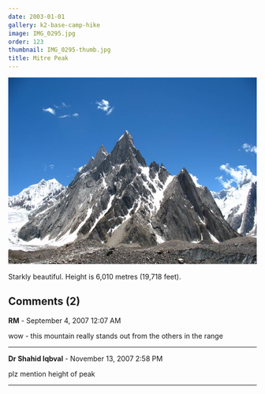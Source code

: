 ```yaml
---
date: 2003-01-01
gallery: k2-base-camp-hike
image: IMG_0295.jpg
order: 123
thumbnail: IMG_0295-thumb.jpg
title: Mitre Peak
---
```


![Mitre Peak](./IMG_0295.jpg)

Starkly beautiful. Height is 6,010 metres (19,718 feet).

<div id="comments">

## Comments (2)

**RM** - September  4, 2007 12:07 AM

wow - this mountain really stands out from the others in the range

---

**Dr Shahid Iqbval** - November 13, 2007  2:58 PM

plz mention height of peak

---

</div>